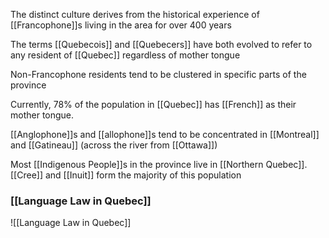 The distinct culture derives from the historical experience of [[Francophone]]s living in the area for over 400 years

The terms [[Quebecois]] and [[Quebecers]] have both evolved to refer to any resident of [[Quebec]] regardless of mother tongue

Non-Francophone residents tend to be clustered in specific parts of the province

Currently, 78% of the population in [[Quebec]] has [[French]] as their mother tongue.

[[Anglophone]]s and [[allophone]]s tend to be concentrated in [[Montreal]] and [[Gatineau]] (across the river from [[Ottawa]])

Most [[Indigenous People]]s in the province live in [[Northern Quebec]]. [[Cree]] and [[Inuit]] form the majority of this population

### [[Language Law in Quebec]]
![[Language Law in Quebec]]
